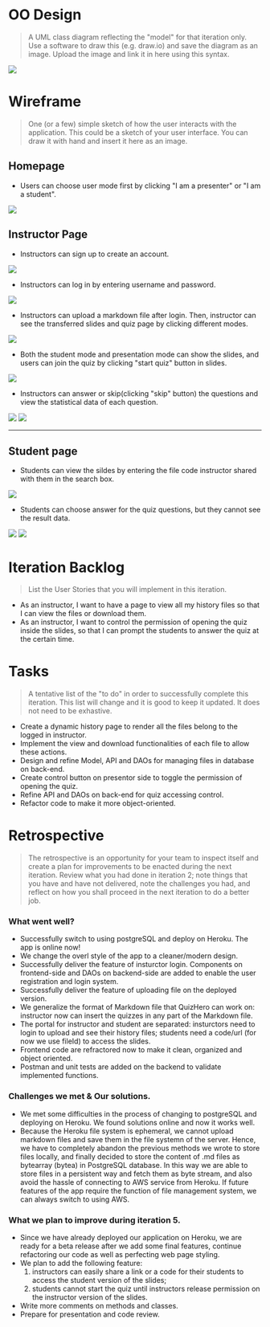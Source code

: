 # OO Design
> A UML class diagram reflecting the "model" for that iteration only.
> Use a software to draw this (e.g. draw.io) and save the diagram as an image. 
> Upload the image and link it in here using this syntax.

![](https://github.com/jhu-oose/2020-spring-group-QuizHero/blob/master/docs/it5/it5_UML.png)

# Wireframe
> One (or a few) simple sketch of how the user interacts with the application. 
> This could be a sketch of your user interface. 
> You can draw it with hand and insert it here as an image.

## Homepage

- Users can choose user mode first by clicking "I am a presenter" or "I am a student".

![](https://github.com/jhu-oose/2020-spring-group-QuizHero/blob/master/docs/it4/userChoicePage.png)

## Instructor Page

- Instructors can sign up to create an account.

![](https://github.com/jhu-oose/2020-spring-group-QuizHero/blob/master/docs/it4/signup.png)

- Instructors can log in by entering username and password.

![](https://github.com/jhu-oose/2020-spring-group-QuizHero/blob/master/docs/it4/login.png)

- Instructors can upload a markdown file after login. Then, instructor can see the transferred slides and quiz page by clicking different modes.

![](https://github.com/jhu-oose/2020-spring-group-QuizHero/blob/master/docs/it4/upload.png)

<!-- - Instructors can view and download former markdown file in the file history. -->

<!-- ![](https://github.com/jhu-oose/2020-spring-group-QuizHero/blob/master/docs/it4/historypage.png) -->

- Both the student mode and presentation mode can show the slides, and users can join the quiz by clicking "start quiz" button in slides.

![](https://github.com/jhu-oose/2020-spring-group-QuizHero/blob/master/docs/it3/pre1.png)
<!-- ![](https://github.com/jhu-oose/2020-spring-group-QuizHero/blob/master/docs/it3/pre2.png) -->

- Instructors can answer or skip(clicking "skip" button) the questions and view the statistical data of each question.

![](https://github.com/jhu-oose/2020-spring-group-QuizHero/blob/master/docs/it3/quiz-presentation.png)
![](https://github.com/jhu-oose/2020-spring-group-QuizHero/blob/master/docs/it3/presentation-statistic.png)

---

## Student page

- Students can view the sildes by entering the file code instructor shared with them in the search box.

![](https://github.com/jhu-oose/2020-spring-group-QuizHero/blob/master/docs/it4/urlPage.png)

- Students can choose answer for the quiz questions, but they cannot see the result data.

![](https://github.com/jhu-oose/2020-spring-group-QuizHero/blob/master/docs/it3/quiz-stu.png)
![](https://github.com/jhu-oose/2020-spring-group-QuizHero/blob/master/docs/it3/stu-result.png)



# Iteration Backlog
> List the User Stories that you will implement in this iteration.
- As an instructor, I want to have a page to view all my history files so that I can view the files or download them.
- As an instructor, I want to control the permission of opening the quiz inside the slides, so that I can prompt the students to answer the quiz at the certain time.


# Tasks
> A tentative list of the "to do" in order to successfully complete this iteration. 
> This list will change and it is good to keep it updated. 
> It does not need to be exhastive.
- Create a dynamic history page to render all the files belong to the logged in instructor.
- Implement the view and download functionalities of each file to allow these actions.
- Design and refine Model, API and DAOs for managing files in database on back-end.
- Create control button on presentor side to toggle the permission of opening the quiz.
- Refine API and DAOs on back-end for quiz accessing control.
- Refactor code to make it more object-oriented.


# Retrospective
> The retrospective is an opportunity for your team to inspect itself and create a plan for improvements to be enacted during the next iteration. Review what you had done in iteration 2; note things that you have and have not delivered, note the challenges you had, and reflect on how you shall proceed in the next iteration to do a better job.

### What went well?
- Successfully switch to using postgreSQL and deploy on Heroku. The app is online now!
- We change the overl style of the app to a cleaner/modern design.
- Successfully deliver the feature of insturctor login. Components on frontend-side and DAOs on backend-side are added to enable the user registration and login system.
- Successfully deliver the feature of uploading file on the deployed version.
- We generalize the format of Markdown file that QuizHero can work on: instructor now can insert the quizzes in any part of the Markdown file.
- The portal for instructor and student are separated: insturctors need to login to upload and see their history files; students need a code/url (for now we use fileId) to access the slides.
- Frontend code are refractored now to make it clean, organized and object oriented.
- Postman and unit tests are added on the backend to validate implemented functions.

### Challenges we met & Our solutions.
- We met some difficulties in the process of changing to postgreSQL and deploying on Heroku. We found solutions online and now it works well.
- Because the Heroku file system is ephemeral, we cannot upload markdown files and save them in the file systemn of the server. Hence, we have to completely abandon the previous methods we wrote to store files locally, and finally decided to store the content of .md files as bytearray (bytea) in PostgreSQL database. In this way we are able to store files in a persistent way and fetch them as byte stream, and also avoid the hassle of connecting to AWS service from Heroku. If future features of the app require the function of file management system, we can always switch to using AWS.

### What we plan to improve during iteration 5.
- Since we have already deployed our application on Heroku, we are ready for a beta release after we add some final features, continue refactoring our code as well as perfecting web page styling.
- We plan to add the following feature: 
  1. instructors can easily share a link or a code for their students to access the student version of the slides; 
  2. students cannot start the quiz until instructors release permission on the instructor version of the slides.
- Write more comments on methods and classes.
- Prepare for presentation and code review.
